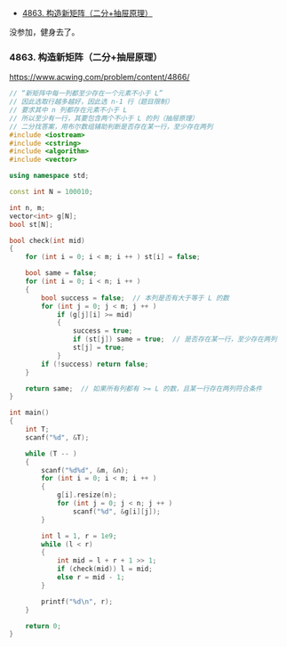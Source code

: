 
<!-- @import "[TOC]" {cmd="toc" depthFrom=1 depthTo=6 orderedList=false} -->

<!-- code_chunk_output -->

- [4863. 构造新矩阵（二分+抽屉原理）](#-4863-构造新矩阵二分抽屉原理)

<!-- /code_chunk_output -->

没参加，健身去了。

### 4863. 构造新矩阵（二分+抽屉原理）

https://www.acwing.com/problem/content/4866/

```cpp
// “新矩阵中每一列都至少存在一个元素不小于 L”
// 因此选取行越多越好，因此选 n-1 行（题目限制）
// 要求其中 n 列都存在元素不小于 L
// 所以至少有一行，其要包含两个不小于 L 的列（抽屉原理）
// 二分找答案，用布尔数组辅助判断是否存在某一行，至少存在两列
#include <iostream>
#include <cstring>
#include <algorithm>
#include <vector>

using namespace std;

const int N = 100010;

int n, m;
vector<int> g[N];
bool st[N];

bool check(int mid)
{
    for (int i = 0; i < m; i ++ ) st[i] = false;

    bool same = false;
    for (int i = 0; i < n; i ++ )
    {
        bool success = false;  // 本列是否有大于等于 L 的数
        for (int j = 0; j < m; j ++ )
            if (g[j][i] >= mid)
            {
                success = true;
                if (st[j]) same = true;  // 是否存在某一行，至少存在两列
                st[j] = true;
            }
        if (!success) return false;
    }

    return same;  // 如果所有列都有 >= L 的数，且某一行存在两列符合条件
}

int main()
{
    int T;
    scanf("%d", &T);

    while (T -- )
    {
        scanf("%d%d", &m, &n);
        for (int i = 0; i < m; i ++ )
        {
            g[i].resize(n);
            for (int j = 0; j < n; j ++ )
                scanf("%d", &g[i][j]);
        }

        int l = 1, r = 1e9;
        while (l < r)
        {
            int mid = l + r + 1 >> 1;
            if (check(mid)) l = mid;
            else r = mid - 1;
        }

        printf("%d\n", r);
    }

    return 0;
}
```
